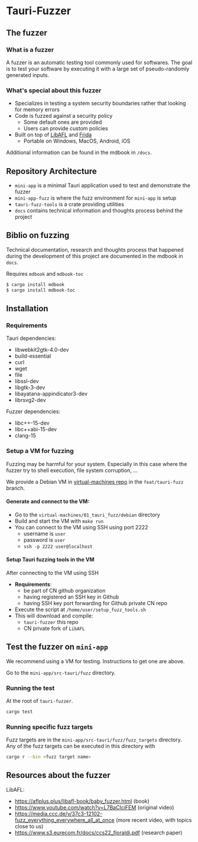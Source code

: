 # Tauri-Fuzzer

## The fuzzer

### What is a fuzzer

A fuzzer is an automatic testing tool commonly used for softwares.
The goal is to test your software by executing it with a large set of pseudo-randomly generated inputs.

### What's special about this fuzzer

- Specializes in testing a system security boundaries rather that looking for memory errors
- Code is fuzzed against a security policy
    - Some default ones are provided
    - Users can provide custom policies
- Built on top of [LibAFL](https://github.com/AFLplusplus/LibAFL) and [Frida](https://frida.re/)
    - Portable on Windows, MacOS, Android, iOS

Additional information can be found in the mdbook in `/docs`.

## Repository Architecture

- `mini-app` is a minimal Tauri application used to test and demonstrate the fuzzer
- `mini-app-fuzz` is where the fuzz environment for `mini-app` is setup
- `tauri-fuzz-tools` is a crate providing utilities
- `docs` contains technical information and thoughts process behind the project

## Biblio on fuzzing

Technical documentation, research and thoughts process that happened during the development of this project are documented in the mdbook in `docs`.

Requires `mdbook` and `mdbook-toc`

```bash
$ cargo install mdbook
$ cargo install mdbook-toc
```

## Installation

### Requirements

Tauri dependencies:
- libwebkit2gtk-4.0-dev
- build-essential
- curl
- wget
- file
- libssl-dev
- libgtk-3-dev
- libayatana-appindicator3-dev
- librsvg2-dev

Fuzzer dependencies:
- libc++-15-dev
- libc++abi-15-dev
- clang-15


### Setup a VM for fuzzing

Fuzzing may be harmful for your system.
Especially in this case where the fuzzer try to shell execution, file system corruption, ...

We provide a Debian VM in [virtual-machines repo](https://github.com/crabnebula-dev/virtual-machines) in the `feat/tauri-fuzz` branch.

#### Generate and connect to the VM:
- Go to the `virtual-machines/01_tauri_fuzz/debian` directory
- Build and start the VM with `make run`
- You can connect to the VM using SSH using port 2222
    - username is `user`
    - password is `user`
    - `ssh -p 2222 user@localhost`

#### Setup Tauri fuzzing tools in the VM

After connecting to the VM using SSH
- __Requirements__:
    - be part of CN github organization
    - having registered an SSH key in Github
    - having SSH key port forwarding for Github private CN repo
- Execute the script at `/home/user/setup_fuzz_tools.sh`
- This will download and compile:
    - `tauri-fuzzer` this repo
    - CN private fork of `LibAFL`

## Test the fuzzer on `mini-app`

We recommend using a VM for testing.
Instructions to get one are above.

Go to the `mini-app/src-tauri/fuzz` directory.

### Running the test

At the root of `tauri-fuzzer`.

```bash
cargo test
```

### Running specific fuzz targets

Fuzz targets are in the `mini-app/src-tauri/fuzz/fuzz_targets` directory.
Any of the fuzz targets can be executed in this directory with
```bash
cargo r --bin <fuzz target name>
```

## Resources about the fuzzer

LibAFL:
- https://aflplus.plus/libafl-book/baby_fuzzer.html (book)
- https://www.youtube.com/watch?v=L7BaCIciFEM (original video)
- https://media.ccc.de/v/37c3-12102-fuzz_everything_everywhere_all_at_once (more recent video, with topics close to us)
- https://www.s3.eurecom.fr/docs/ccs22_fioraldi.pdf (research paper)
